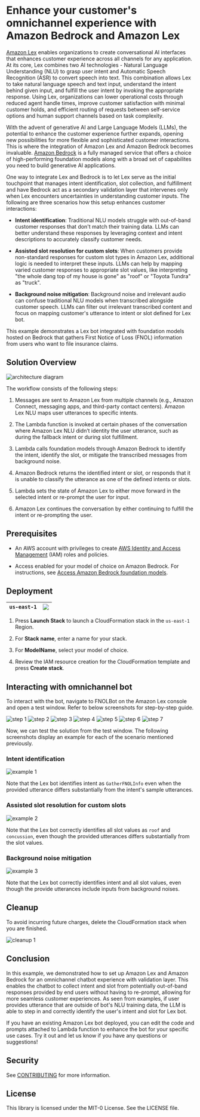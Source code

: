 # Enhance your customer's omnichannel experience with Amazon Bedrock and Amazon Lex

[Amazon Lex](https://aws.amazon.com/lex/) enables organizations to create conversational AI interfaces that enhances customer experience across all channels for any application. At its core, Lex combines two AI technologies - Natural Language Understanding (NLU) to grasp user intent and Automatic Speech Recognition (ASR) to convert speech into text. This combination allows Lex to take natural language speech and text input, understand the intent behind given input, and fulfill the user intent by invoking the appropriate response. Using Lex, organizations can lower operational costs through reduced agent handle times, improve customer satisfaction with minimal customer holds, and efficient routing of requests between self-service options and human support channels based on task complexity.

With the advent of generative AI and Large Language Models (LLMs), the potential to enhance the customer experience further expands, opening new possibilities for more flexible and sophisticated customer interactions. This is where the integration of Amazon Lex and Amazon Bedrock becomes invaluable. [Amazon Bedrock](https://aws.amazon.com/bedrock/) is a fully managed service that offers a choice of high-performing foundation models along with a broad set of capabilites you need to build generative AI applications.

One way to integrate Lex and Bedrock is to let Lex serve as the initial touchpoint that manages intent identification, slot collection, and fulfillment and have Bedrock act as a secondary validation layer that intervenes only when Lex encounters uncertainties in understanding customer inputs. The following are three scenarios how this setup enhances customer interactions:

- **Intent identification**: Traditional NLU models struggle with out-of-band customer responses that don't match their training data. LLMs can better understand these responses by leveraging context and intent descriptions to accurately classify customer needs.

- **Assisted slot resolution for custom slots**: When customers provide non-standard responses for custom slot types in Amazon Lex, additional logic is needed to interpret these inputs. LLMs can help by mapping varied customer responses to appropriate slot values, like interpreting "the whole dang top of my house is gone" as "roof" or "Toyota Tundra" as "truck".

- **Background noise mitigation**: Background noise and irrelevant audio can confuse traditional NLU models when transcribed alongside customer speech. LLMs can filter out irrelevant transcribed content and focus on mapping customer's utterance to intent or slot defined for Lex bot.

This example demonstrates a Lex bot integrated with foundation models hosted on Bedrock that gathers First Notice of Loss (FNOL) information from users who want to file insurance claims.

## Solution Overview

![architecture diagram](./imgs/architecture.png)

The workflow consists of the following steps:

1. Messages are sent to Amazon Lex from multiple channels (e.g., Amazon Connect, messaging apps, and third-party contact centers). Amazon Lex NLU maps user utterances to specific intents.

2. The Lambda function is invoked at certain phases of the conversation where Amazon Lex NLU didn’t identity the user utterance, such as during the fallback intent or during slot fulfillment.

3. Lambda calls foundation models through Amazon Bedrock to identify the intent, identify the slot, or mitigate the transcribed messages from background noise.

4. Amazon Bedrock returns the identified intent or slot, or responds that it is unable to classify the utterance as one of the defined intents or slots.

5. Lambda sets the state of Amazon Lex to either move forward in the selected intent or re-prompt the user for input.

6. Amazon Lex continues the conversation by either continuing to fulfill the intent or re-prompting the user.

## Prerequisites

- An AWS account with privileges to create [AWS Identity and Access Management](https://aws.amazon.com/iam/) (IAM) roles and policies.

- Access enabled for your model of choice on Amazon Bedrock. For instructions, see [Access Amazon Bedrock foundation models](https://docs.aws.amazon.com/bedrock/latest/userguide/model-access.html).

## Deployment

| `us-east-1` | [<img src="./imgs/launch.png">](https://us-east-1.console.aws.amazon.com/cloudformation/home?region=us-east-1#/stacks/create/review?templateURL=https://aws-blogs-artifacts-public.s3.us-east-1.amazonaws.com/ML-17242/omnichannel_bot.yaml) |
| :---------: | :------------------------------------------------------------------------------------------------------------------------------------------------------------------------------------------------------------------------------------------: |

1. Press **Launch Stack** to launch a CloudFormation stack in the `us-east-1` Region.

2. For **Stack name**, enter a name for your stack.

3. For **ModelName**, select your model of choice.

4. Review the IAM resource creation for the CloudFormation template and press **Create stack**.

## Interacting with omnichannel bot

To interact with the bot, navigate to FNOLBot on the Amazon Lex console and open a test window. Refer to below screenshots for step-by-step guide.

![step 1](./imgs/step_1.png)
![step 2](./imgs/step_2.png)
![step 3](./imgs/step_3.png)
![step 4](./imgs/step_4.png)
![step 5](./imgs/step_5.png)
![step 6](./imgs/step_6.png)
![step 7](./imgs/step_7.png)

Now, we can test the solution from the test window. The following screenshots display an example for each of the scenario mentioned previously.

### Intent identification

![example 1](./imgs/example_1.png)

Note that the Lex bot identifies intent as `GatherFNOLInfo` even when the provided utterance differs substantially from the intent's sample utterances.

### Assisted slot resolution for custom slots

![example 2](./imgs/example_2.png)

Note that the Lex bot correctly identifies all slot values as `roof` and `concussion`, even though the provided utterances differs substantially from the slot values.

### Background noise mitigation

![example 3](./imgs/example_3.png)

Note that the Lex bot correctly identifies intent and all slot values, even though the provide utterances include inputs from background noises.

## Cleanup

To avoid incurring future charges, delete the CloudFormation stack when you are finished.

![cleanup 1](./imgs/cleanup.png)

## Conclusion

In this example, we demonstrated how to set up Amazon Lex and Amazon Bedrock for an omnichannel chatbot experience with validation layer. This enables the chatbot to collect intent and slot from potentially out-of-band responses provided by end users without having to re-prompt, allowing for more seamless customer experiences. As seen from examples, if user provides utterance that are outside of bot's NLU training data, the LLM is able to step in and correctly identify the user's intent and slot for Lex bot.

If you have an existing Amazon Lex bot deployed, you can edit the code and prompts attached to Lambda function to enhance the bot for your specific use cases. Try it out and let us know if you have any questions or suggestions!

## Security

See [CONTRIBUTING](CONTRIBUTING.md#security-issue-notifications) for more information.

## License

This library is licensed under the MIT-0 License. See the LICENSE file.
